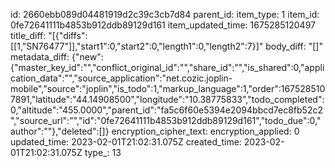 id: 2660ebb089d04481919d2c39c3cb7d84
parent_id: 
item_type: 1
item_id: 0fe72641111b4853b912ddb89129d161
item_updated_time: 1675285120497
title_diff: "[{\"diffs\":[[1,\"SN76477\"]],\"start1\":0,\"start2\":0,\"length1\":0,\"length2\":7}]"
body_diff: "[]"
metadata_diff: {"new":{"master_key_id":"","conflict_original_id":"","share_id":"","is_shared":0,"application_data":"","source_application":"net.cozic.joplin-mobile","source":"joplin","is_todo":1,"markup_language":1,"order":1675285107891,"latitude":"44.14908500","longitude":"10.38775833","todo_completed":0,"altitude":"455.0000","parent_id":"fa5c6f60e5394e2094bbcd7ec8fb52c2","source_url":"","id":"0fe72641111b4853b912ddb89129d161","todo_due":0,"author":""},"deleted":[]}
encryption_cipher_text: 
encryption_applied: 0
updated_time: 2023-02-01T21:02:31.075Z
created_time: 2023-02-01T21:02:31.075Z
type_: 13